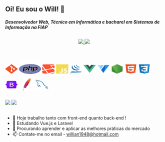 ## Oi! Eu sou o Will! 👋

##### Desenvolvedor Web, Técnico em Informática e bacharel em Sistemas de Informação na FIAP

##

<div align="center">
  <a href="https://github.com/willianferreirax">
    <img height="180em" src="https://github-readme-stats.vercel.app/api?username=willianferreirax&show_icons=true&theme=dracula&include_all_commits=true&count_private=true"/>
  
   <img height="180em" src="https://github-readme-stats.vercel.app/api/top-langs/?username=willianferreirax&layout=compact&langs_count=7&theme=dracula&exclude_repo=Templates,Testes-Vue,laravel-do-zero,graficoDinamicoChartjs"/>
  </a>
</div>

##

<div style="display: inline_block">
  <br>
   <img align="center" alt="Will-Git" height="30" width="40" src="https://raw.githubusercontent.com/devicons/devicon/master/icons/git/git-original.svg">
  <img align="center" alt="Will-PHP" height="60" width="70" src="https://raw.githubusercontent.com/devicons/devicon/master/icons/php/php-original.svg">
  <img align="center" alt="Will-Laravel" height="30" width="40" src="https://raw.githubusercontent.com/devicons/devicon/master/icons/laravel/laravel-plain.svg">
  <img align="center" alt="Will-Js" height="30" width="40" src="https://raw.githubusercontent.com/devicons/devicon/master/icons/javascript/javascript-plain.svg">
  <img align="center" alt="Will-Jquery" height="30" width="40" src="https://raw.githubusercontent.com/devicons/devicon/master/icons/jquery/jquery-plain-wordmark.svg">
  <img align="center" alt="Will-VueJs" height="30" width="40" src="https://raw.githubusercontent.com/devicons/devicon/master/icons/vuejs/vuejs-original.svg">
   <img align="center" alt="Will-Vuetify" height="30" width="40" src="https://raw.githubusercontent.com/devicons/devicon/master/icons/vuetify/vuetify-original.svg">
  <img align="center" alt="Will-NodeJs" height="30" width="40" src="https://raw.githubusercontent.com/devicons/devicon/master/icons/nodejs/nodejs-original.svg">
  <img align="center" alt="Rafa-HTML" height="30" width="40" src="https://raw.githubusercontent.com/devicons/devicon/master/icons/html5/html5-original.svg">
  <img align="center" alt="Will-CSS" height="30" width="40" src="https://raw.githubusercontent.com/devicons/devicon/master/icons/css3/css3-original.svg">
  <img align="center" alt="Will-Bootstrap" height="30" width="40" src="https://raw.githubusercontent.com/devicons/devicon/master/icons/bootstrap/bootstrap-original.svg">
  <img align="center" alt="Will-Apache" height="40" width="50" src="https://raw.githubusercontent.com/devicons/devicon/master/icons/apache/apache-original.svg">
  <img align="center" alt="Will-Mysql" height="30" width="40" src="https://raw.githubusercontent.com/devicons/devicon/master/icons/mysql/mysql-original.svg">
  <br>
</div>

##

<div>
  <a href="https://www.linkedin.com/in/willian-ferreira-dos-santos-06997219a" target="_blank"><img src="https://img.shields.io/badge/-LinkedIn-%230077B5?style=for-the-badge&logo=linkedin&logoColor=white" target="_blank"></a>
  <a href = "mailto:willian1948@hotmail.com"><img src="https://img.shields.io/badge/Microsoft_Outlook-0078D4?style=for-the-badge&logo=microsoft-outlook&logoColor=white" target="_blank"></a>
</div>

##

- 🔭 Hoje trabalho tanto com front-end quanto back-end !
- 🌱 Estudando Vue.js e Laravel
- 👯 Procurando aprender e aplicar as melhores práticas do mercado
- 📫 Contate-me no email - willian1948@hotmail.com

##
